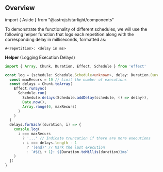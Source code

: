 ## Overview

import { Aside } from "@astrojs/starlight/components"

To demonstrate the functionality of different schedules, we will use the following helper function
that logs each repetition along with the corresponding delay in milliseconds, formatted as:

```text showLineNumbers=false
#<repetition>: <delay in ms>
```

**Helper** (Logging Execution Delays)

```ts twoslash
import { Array, Chunk, Duration, Effect, Schedule } from 'effect'

const log = (schedule: Schedule.Schedule<unknown>, delay: Duration.DurationInput = 0): void => {
  const maxRecurs = 10 // Limit the number of executions
  const delays = Chunk.toArray(
    Effect.runSync(
      Schedule.run(
        Schedule.delays(Schedule.addDelay(schedule, () => delay)),
        Date.now(),
        Array.range(0, maxRecurs)
      )
    )
  )
  delays.forEach((duration, i) => {
    console.log(
      i === maxRecurs
        ? '...' // Indicate truncation if there are more executions
        : i === delays.length - 1
          ? '(end)' // Mark the last execution
          : `#${i + 1}: ${Duration.toMillis(duration)}ms`
    )
  })
}
```
